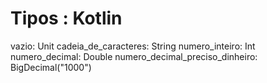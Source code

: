 # Tipos : Kotlin

vazio: Unit
cadeia_de_caracteres: String
numero_inteiro: Int
numero_decimal: Double
numero_decimal_preciso_dinheiro: BigDecimal("1000")